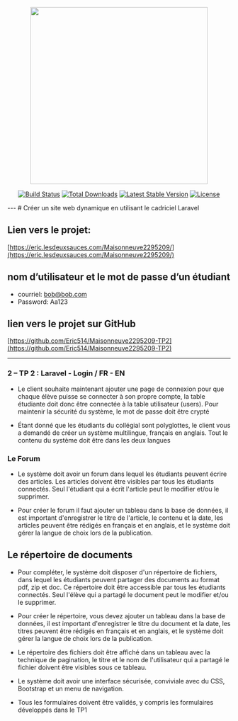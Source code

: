 <p align="center"><a href="https://laravel.com" target="_blank"><img src="https://raw.githubusercontent.com/laravel/art/master/logo-lockup/5%20SVG/2%20CMYK/1%20Full%20Color/laravel-logolockup-cmyk-red.svg" width="400"></a></p>

<p align="center">
<a href="https://travis-ci.org/laravel/framework"><img src="https://travis-ci.org/laravel/framework.svg" alt="Build Status"></a>
<a href="https://packagist.org/packages/laravel/framework"><img src="https://img.shields.io/packagist/dt/laravel/framework" alt="Total Downloads"></a>
<a href="https://packagist.org/packages/laravel/framework"><img src="https://img.shields.io/packagist/v/laravel/framework" alt="Latest Stable Version"></a>
<a href="https://packagist.org/packages/laravel/framework"><img src="https://img.shields.io/packagist/l/laravel/framework" alt="License"></a>
</p>
---
# Créer un site web dynamique en utilisant le cadriciel Laravel

## Lien vers le projet:
[https://eric.lesdeuxsauces.com/Maisonneuve2295209/](https://eric.lesdeuxsauces.com/Maisonneuve2295209/)

## nom d’utilisateur et le mot de passe d’un étudiant
- courriel: bob@bob.com
- Password: Aa123

## lien vers le projet sur GitHub
[https://github.com/Eric514/Maisonneuve2295209-TP2](https://github.com/Eric514/Maisonneuve2295209-TP2)

---
### 2 – TP 2 : Laravel - Login / FR - EN
- Le client souhaite maintenant ajouter une page de connexion pour que chaque
élève puisse se connecter à son propre compte, la table étudiante doit donc être
connectée à la table utilisateur (users). Pour maintenir la sécurité du système, le
mot de passe doit être crypté

- Étant donné que les étudiants du collégial sont polyglottes, le client vous a
demandé de créer un système multilingue, français en anglais. Tout le contenu
du système doit être dans les deux langues

### Le Forum
- Le système doit avoir un forum dans lequel les étudiants peuvent écrire des
articles. Les articles doivent être visibles par tous les étudiants connectés. Seul
l'étudiant qui a écrit l'article peut le modifier et/ou le supprimer.

- Pour créer le forum il faut ajouter un tableau dans la base de données, il est
important d'enregistrer le titre de l'article, le contenu et la date, les articles
peuvent être rédigés en français et en anglais, et le système doit gérer la langue
de choix lors de la publication.

## Le répertoire de documents
- Pour compléter, le système doit disposer d'un répertoire de fichiers, dans lequel
les étudiants peuvent partager des documents au format pdf, zip et doc. Ce répertoire doit être accessible par tous les étudiants connectés. Seul l'élève qui a
partagé le document peut le modifier et/ou le supprimer.

- Pour créer le répertoire, vous devez ajouter un tableau dans la base de données,
il est important d'enregistrer le titre du document et la date, les titres peuvent
être rédigés en français et en anglais, et le système doit gérer la langue de choix
lors de la publication.

- Le répertoire des fichiers doit être affiché dans un tableau avec la technique de
pagination, le titre et le nom de l'utilisateur qui a partagé le fichier doivent être
visibles sous ce tableau.

- Le système doit avoir une interface sécurisée, conviviale avec du CSS,
Bootstrap et un menu de navigation. 

- Tous les formulaires doivent être validés, y compris les formulaires développés
dans le TP1 
